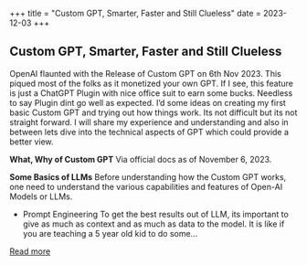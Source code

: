 +++
title = "Custom GPT, Smarter, Faster and Still Clueless"
date = 2023-12-03
+++

## Custom GPT, Smarter, Faster and Still Clueless


OpenAI flaunted with the Release of Custom GPT on 6th Nov 2023. This piqued most of the folks as it monetized your own GPT. If I see, this feature is just a ChatGPT Plugin with nice office suit to earn some bucks. Needless to say Plugin dint go well as expected. I’d some ideas on creating my first basic Custom GPT and trying out how things work. Its not difficult but its not straight forward. I will share my experience and understanding and also in between lets dive into the technical aspects of GPT which could provide a better view.

**What, Why of Custom GPT**
Via official docs as of November 6, 2023.

**Some Basics of LLMs**
Before understanding how the Custom GPT works, one need to understand the various capabilities and features of Open-AI Models or LLMs.
- Prompt Engineering
To get the best results out of LLM, its important to give as much as context and as much as data to the model. It is like if you are teaching a 5 year old kid to do some...

[Read more](https://sudharma-puranik.medium.com/custom-gpt-smarter-faster-and-still-clueless-ccf13e1a6eee)
